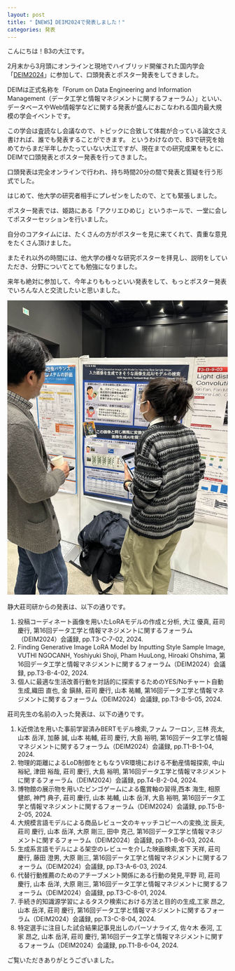 ```yaml
---
layout: post
title: "【NEWS】DEIM2024で発表しました！"
categories: 発表
---
```

こんにちは！B3の大江です。

2月末から3月頭にオンラインと現地でハイブリッド開催された国内学会「[DEIM2024](https://confit.atlas.jp/guide/event/deim2024/top?lang=ja)」に参加して、口頭発表とポスター発表をしてきました。

DEIMは正式名称を「Forum on Data Engineering and Information Management（データ工学と情報マネジメントに関するフォーラム）」といい、データベースやWeb情報学などに関する発表が盛んにおこなわれる国内最大規模の学会イベントです。

この学会は査読なし会議なので、トピックに合致して体裁が合っている論文さえ書ければ、誰でも発表することができます。
というわけなので、B3で研究を始めてからまだ半年しかたっていない大江ですが、現在までの研究成果をもとに、DEIMで口頭発表とポスター発表を行ってきました。

口頭発表は完全オンラインで行われ、持ち時間20分の間で発表と質疑を行う形式でした。

はじめて、他大学の研究者相手にプレゼンをしたので、とても緊張しました。

ポスター発表では、姫路にある「アクリエひめじ」というホールで、一堂に会してポスターセッションを行いました。

自分のコアタイムには、たくさんの方がポスターを見に来てくれて、貴重な意見をたくさん頂けました。

またそれ以外の時間には、他大学の様々な研究ポスターを拝見し、説明をしていただき、分野についてとても勉強になりました。

来年も絶対に参加して、今年よりももっといい発表をして、もっとポスター発表でいろんな人と交流したいと思いました。

![写真](/assets/img/posts/20240305/DEIM2024_1.jpeg "発表の様子")

静大莊司研からの発表は、以下の通りです。

1. 投稿コーディネート画像を用いたLoRAモデルの作成と分析, 大江 優真, 莊司 慶行, 第16回データ工学と情報マネジメントに関するフォーラム（DEIM2024）会議録, pp.T3-C-7-02, 2024.
2. Finding Generative Image LoRA Model by Inputting Style Sample Image, VUTHI NGOCANH, Yoshiyuki Shoji, Pham HuuLong, Hiroaki Ohshima, 第16回データ工学と情報マネジメントに関するフォーラム（DEIM2024）会議録, pp.T3-B-4-02, 2024.
3. 個人に最適な生活改善行動を対話的に探索するためのYES/Noチャート自動生成,織田 直也, 金 鎭赫, 莊司 慶行, 山本 祐輔, 第16回データ工学と情報マネジメントに関するフォーラム（DEIM2024）会議録, pp.T3-B-5-05, 2024.


莊司先生の名前の入った発表は、以下の通りです。

1. k近傍法を用いた事前学習済みBERTモデル検索,ファム フーロン, 三林 亮太, 山本 岳洋, 加藤 誠, 山本 祐輔, 莊司 慶行, 大島 裕明, 第16回データ工学と情報マネジメントに関するフォーラム（DEIM2024）会議録, pp.T1-B-1-04, 2024.
2. 物理的距離によるLoD制御をともなうVR環境における不動産情報探索, 中山 裕紀, 津田 裕哉, 莊司 慶行, 大島 裕明, 第16回データ工学と情報マネジメントに関するフォーラム（DEIM2024）会議録, pp.T4-B-2-04, 2024.
3. 博物館の展示物を用いたビンゴゲームによる鑑賞軸の習得,西本 海生, 相原 健郎, 神門 典子, 莊司 慶行, 山本 祐輔, 山本 岳洋, 大島 裕明, 第16回データ工学と情報マネジメントに関するフォーラム（DEIM2024）会議録, pp.T5-B-2-05, 2024.
4. 大規模言語モデルによる商品レビュー文のキャッチコピーへの変換,沈 辰夫, 莊司 慶行, 山本 岳洋, 大原 剛三, 田中 克己, 第16回データ工学と情報マネジメントに関するフォーラム（DEIM2024）会議録, pp.T1-B-6-03, 2024.
5. 生成系言語モデルによる架空のレビューを介した映画検索,宮下 天祥, 莊司 慶行, 藤田 澄男, 大原 剛三, 第16回データ工学と情報マネジメントに関するフォーラム（DEIM2024）会議録, pp.T3-A-6-03, 2024.
6. 代替行動推薦のためのアチーブメント関係にある行動の発見,平野 司, 莊司 慶行, 山本 岳洋, 大原 剛三, 第16回データ工学と情報マネジメントに関するフォーラム（DEIM2024）会議録, pp.T3-C-8-01, 2024.
7. 手続き的知識源学習によるタスク検索における方法と目的の生成,工家 昂之, 山本 岳洋, 莊司 慶行, 第16回データ工学と情報マネジメントに関するフォーラム（DEIM2024）会議録, pp.T3-C-8-04, 2024.
8. 特定選手に注目した試合結果記事見出しのパーソナライズ, 佐々木 泰河, 工家 昂之, 山本 岳洋, 莊司 慶行, 第16回データ工学と情報マネジメントに関するフォーラム（DEIM2024）会議録, pp.T1-B-6-04, 2024.

ご覧いただきありがとうございました。